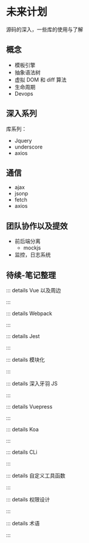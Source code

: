 # 未来计划

源码的深入，一些库的使用与了解

## 概念

- 模板引擎
- 抽象语法树
- 虚拟 DOM 和 diff 算法
- 生命周期
- Devops

## 深入系列

库系列：

- Jquery
- underscore
- axios

## 通信

- ajax
- jsonp
- fetch
- axios

## 团队协作以及提效

- 前后端分离
  - mockjs
- 监控，日志系统

## 待续-笔记整理

::: details Vue 以及周边

:::

::: details Webpack

:::

::: details Jest

:::

::: details 模块化

:::

::: details 深入牙羽 JS

:::

::: details Vuepress

:::

::: details Koa

:::

::: details CLi

:::

::: details 自定义工具函数

:::

::: details 权限设计

:::

::: details 术语

:::
